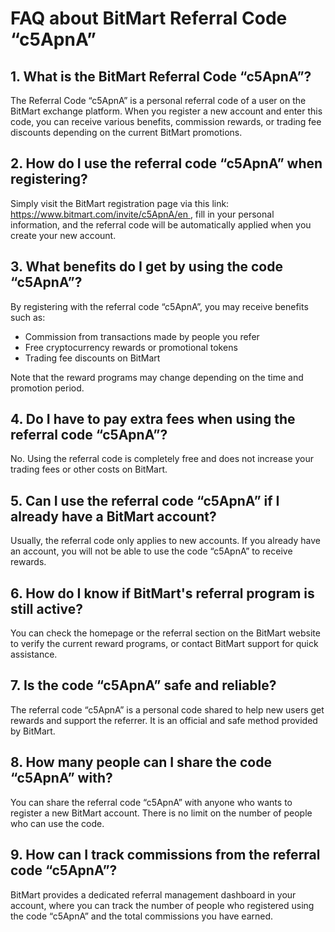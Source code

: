<h1>FAQ about BitMart Referral Code “c5ApnA”</h1>

<h2>1. What is the BitMart Referral Code “c5ApnA”?</h2>
    <p>
        The Referral Code “c5ApnA” is a personal referral code of a user on the BitMart exchange platform.
        When you register a new account and enter this code, you can receive various benefits, commission rewards, or trading fee discounts depending on the current BitMart promotions.
    </p>

<h2>2. How do I use the referral code “c5ApnA” when registering?</h2>
    <p>
        Simply visit the BitMart registration page via this link: 
        <a href="https://www.bitmart.com/invite/c5ApnA/en" target="_blank" rel="noopener noreferrer">
            https://www.bitmart.com/invite/c5ApnA/en
        </a>, 
        fill in your personal information, and the referral code will be automatically applied when you create your new account.
    </p>

<h2>3. What benefits do I get by using the code “c5ApnA”?</h2>
    <p>By registering with the referral code “c5ApnA”, you may receive benefits such as:</p>
    <ul>
        <li>Commission from transactions made by people you refer</li>
        <li>Free cryptocurrency rewards or promotional tokens</li>
        <li>Trading fee discounts on BitMart</li>
    </ul>
    <p>
        Note that the reward programs may change depending on the time and promotion period.
    </p>

<h2>4. Do I have to pay extra fees when using the referral code “c5ApnA”?</h2>
    <p>
        No. Using the referral code is completely free and does not increase your trading fees or other costs on BitMart.
    </p>

<h2>5. Can I use the referral code “c5ApnA” if I already have a BitMart account?</h2>
    <p>
        Usually, the referral code only applies to new accounts. If you already have an account, you will not be able to use the code “c5ApnA” to receive rewards.
    </p>

<h2>6. How do I know if BitMart's referral program is still active?</h2>
    <p>
        You can check the homepage or the referral section on the BitMart website to verify the current reward programs, or contact BitMart support for quick assistance.
    </p>

<h2>7. Is the code “c5ApnA” safe and reliable?</h2>
    <p>
        The referral code “c5ApnA” is a personal code shared to help new users get rewards and support the referrer. It is an official and safe method provided by BitMart.
    </p>

<h2>8. How many people can I share the code “c5ApnA” with?</h2>
    <p>
        You can share the referral code “c5ApnA” with anyone who wants to register a new BitMart account. There is no limit on the number of people who can use the code.
    </p>

<h2>9. How can I track commissions from the referral code “c5ApnA”?</h2>
    <p>
        BitMart provides a dedicated referral management dashboard in your account, where you can track the number of people who registered using the code “c5ApnA” and the total commissions you have earned.
    </p>
</body>
</html>
